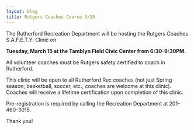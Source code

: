```yaml
---
layout: blog
title: Rutgers Coaches Course 3/15
---
```



The Rutherford Recreation Department will be hosting the Rutgers Coaches S.A.F.E.T.Y. Clinic on

**Tuesday, March 15 at the Tamblyn Field Civic Center from 6:30-9:30PM.**
 
All volunteer coaches must be Rutgers safety certified to coach in Rutherford.
 
This clinic will be open to all Rutherford Rec coaches (not just Spring season; basketball, soccer, etc., coaches are welcome at this clinic). Coaches will receive a lifetime certification upon completion of this clinic.    
 
Pre-registration is required by calling the Recreation Department at 201-460-3015.

Thank you!

